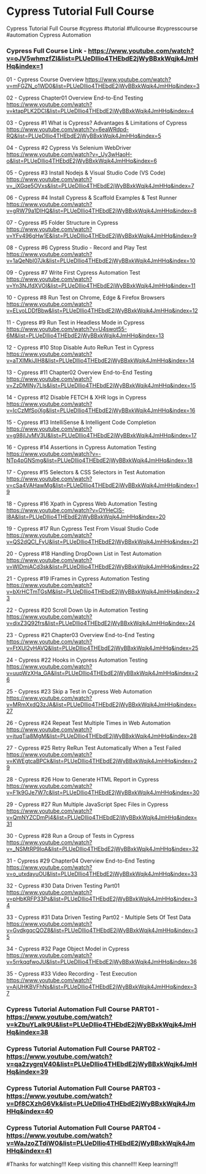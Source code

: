 # Cypress Tutorial Full Course 
Cypress Tutorial Full Course #cypress #tutorial #fullcourse #cypresscourse #automation Cypress Automation

### Cypress Full Course Link - https://www.youtube.com/watch?v=oJV5whmzfZI&list=PLUeDIlio4THEbdE2jWyBBxkWqjk4JmHHq&index=1

01 - Cypress Course Overview
     https://www.youtube.com/watch?v=mFGZN_o1WD0&list=PLUeDIlio4THEbdE2jWyBBxkWqjk4JmHHq&index=3

02 - Cypress Chapter01 Overview End-to-End Testing 
     https://www.youtube.com/watch?v=ktapPLK2DCI&list=PLUeDIlio4THEbdE2jWyBBxkWqjk4JmHHq&index=4
     
03 - Cypress #1 What is Cypress? Advantages & Limitations of Cypress 
     https://www.youtube.com/watch?v=6eaWRdpd-RQ&list=PLUeDIlio4THEbdE2jWyBBxkWqjk4JmHHq&index=5
     
04 - Cypress #2 Cypress Vs Selenium WebDriver
     https://www.youtube.com/watch?v=_Uy3wHaoH-o&list=PLUeDIlio4THEbdE2jWyBBxkWqjk4JmHHq&index=6
     
05 - Cypress #3 Install Nodejs & Visual Studio Code (VS Code)
     https://www.youtube.com/watch?v=_iXGqe5OVxs&list=PLUeDIlio4THEbdE2jWyBBxkWqjk4JmHHq&index=7
     
06 - Cypress #4 Install Cypress & Scaffold Examples & Test Runner
     https://www.youtube.com/watch?v=gRW79a1DlHQ&list=PLUeDIlio4THEbdE2jWyBBxkWqjk4JmHHq&index=8
     
07 - Cypress #5 Folder Structure in Cypress
     https://www.youtube.com/watch?v=YFv496gHw1E&list=PLUeDIlio4THEbdE2jWyBBxkWqjk4JmHHq&index=9
     
08 - Cypress #6 Cypress Studio - Record and Play Test
     https://www.youtube.com/watch?v=1aQeNbI07Jk&list=PLUeDIlio4THEbdE2jWyBBxkWqjk4JmHHq&index=10
     
09 - Cypress #7 Write First Cypress Automation Test 
     https://www.youtube.com/watch?v=Yn3NJfdXVOI&list=PLUeDIlio4THEbdE2jWyBBxkWqjk4JmHHq&index=11
     
10 - Cypress #8 Run Test on Chrome, Edge & Firefox Browsers 
     https://www.youtube.com/watch?v=ELyoLDDfBbw&list=PLUeDIlio4THEbdE2jWyBBxkWqjk4JmHHq&index=12
     
11 - Cypress #9 Run Test in Headless Mode in Cypress 
     https://www.youtube.com/watch?v=U4swot55-6M&list=PLUeDIlio4THEbdE2jWyBBxkWqjk4JmHHq&index=13
     
12 - Cypress #10 Stop Disable Auto ReRun Test in Cypress 
     https://www.youtube.com/watch?v=aTXlMkiJIH8&list=PLUeDIlio4THEbdE2jWyBBxkWqjk4JmHHq&index=14
     
13 - Cypress #11 Chapter02 Overview End-to-End Testing 
     https://www.youtube.com/watch?v=ZzDMINy7Lls&list=PLUeDIlio4THEbdE2jWyBBxkWqjk4JmHHq&index=15
     
14 - Cypress #12 Disable FETCH & XHR logs in Cypress 
     https://www.youtube.com/watch?v=IcCzMfSojXg&list=PLUeDIlio4THEbdE2jWyBBxkWqjk4JmHHq&index=16

15 - Cypress #13 IntelliSense & Intelligent Code Completion 
     https://www.youtube.com/watch?v=g98jIJvMV3U&list=PLUeDIlio4THEbdE2jWyBBxkWqjk4JmHHq&index=17
     
16 - Cypress #14 Assertions in Cypress Automation Testing 
     https://www.youtube.com/watch?v=-NTp4pGNSmg&list=PLUeDIlio4THEbdE2jWyBBxkWqjk4JmHHq&index=18
     
17 - Cypress #15 Selectors & CSS Selectors in Test Automation 
     https://www.youtube.com/watch?v=cSa4VAHawMg&list=PLUeDIlio4THEbdE2jWyBBxkWqjk4JmHHq&index=19
     
18 - Cypress #16 Xpath in Cypress Web Automation Testing 
     https://www.youtube.com/watch?v=OYHeClS-I8A&list=PLUeDIlio4THEbdE2jWyBBxkWqjk4JmHHq&index=20
     
19 - Cypress #17 Run Cypress Test From Visual Studio Code 
     https://www.youtube.com/watch?v=QS2dQCl_FyU&list=PLUeDIlio4THEbdE2jWyBBxkWqjk4JmHHq&index=21
     
20 - Cypress #18 Handling DropDown List in Test Automation 
     https://www.youtube.com/watch?v=WIDmjACd3sk&list=PLUeDIlio4THEbdE2jWyBBxkWqjk4JmHHq&index=22
     
21 - Cypress #19 IFrames in Cypress Automation Testing 
     https://www.youtube.com/watch?v=bXrHCTmTGsM&list=PLUeDIlio4THEbdE2jWyBBxkWqjk4JmHHq&index=23
     
22 - Cypress #20 Scroll Down Up in Automation Testing 
     https://www.youtube.com/watch?v=dixZ3Q92frs&list=PLUeDIlio4THEbdE2jWyBBxkWqjk4JmHHq&index=24
     
23 - Cypress #21 Chapter03 Overview End-to-End Testing 
     https://www.youtube.com/watch?v=FtXUl2yHAVQ&list=PLUeDIlio4THEbdE2jWyBBxkWqjk4JmHHq&index=25

24 - Cypress #22 Hooks in Cypress Automation Testing 
     https://www.youtube.com/watch?v=uupWzXHa_GA&list=PLUeDIlio4THEbdE2jWyBBxkWqjk4JmHHq&index=26

25 - Cypress #23 Skip a Test in Cypress Web Automation 
     https://www.youtube.com/watch?v=MRmXxdQ3zJA&list=PLUeDIlio4THEbdE2jWyBBxkWqjk4JmHHq&index=27

26 - Cypress #24 Repeat Test Multiple Times in Web Automation 
     https://www.youtube.com/watch?v=jtuqTia8MgM&list=PLUeDIlio4THEbdE2jWyBBxkWqjk4JmHHq&index=28

27 - Cypress #25 Retry ReRun Test Automatically When a Test Failed 
     https://www.youtube.com/watch?v=KWEgtcaBPCk&list=PLUeDIlio4THEbdE2jWyBBxkWqjk4JmHHq&index=29
     
28 - Cypress #26 How to Generate HTML Report in Cypress 
     https://www.youtube.com/watch?v=F1k9GJe7W7c&list=PLUeDIlio4THEbdE2jWyBBxkWqjk4JmHHq&index=30
     
29 - Cypress #27 Run Multiple JavaScript Spec Files in Cypress 
     https://www.youtube.com/watch?v=QmNYZCDmPj4&list=PLUeDIlio4THEbdE2jWyBBxkWqjk4JmHHq&index=31
     
30 - Cypress #28 Run a Group of Tests in Cypress 
     https://www.youtube.com/watch?v=_NSMtRP9IoA&list=PLUeDIlio4THEbdE2jWyBBxkWqjk4JmHHq&index=32
     
31 - Cypress #29 Chapter04 Overview End-to-End Testing 
     https://www.youtube.com/watch?v=o_utxdayuOU&list=PLUeDIlio4THEbdE2jWyBBxkWqjk4JmHHq&index=33

32 - Cypress #30 Data Driven Testing Part01 
     https://www.youtube.com/watch?v=pHbKRFP33Ps&list=PLUeDIlio4THEbdE2jWyBBxkWqjk4JmHHq&index=34

33 - Cypress #31 Data Driven Testing Part02 - Multiple Sets Of Test Data 
     https://www.youtube.com/watch?v=GvdkgqcQOZ8&list=PLUeDIlio4THEbdE2jWyBBxkWqjk4JmHHq&index=35
     
34 - Cypress #32 Page Object Model in Cypress 
     https://www.youtube.com/watch?v=5rrkqqfwoJU&list=PLUeDIlio4THEbdE2jWyBBxkWqjk4JmHHq&index=36
     
35 - Cypress #33 Video Recording - Test Execution 
     https://www.youtube.com/watch?v=AjUHKBVFhNs&list=PLUeDIlio4THEbdE2jWyBBxkWqjk4JmHHq&index=37
     

### Cypress Tutorial Automation Full Course PART01 - https://www.youtube.com/watch?v=kZbuYLalk9U&list=PLUeDIlio4THEbdE2jWyBBxkWqjk4JmHHq&index=38

### Cypress Tutorial Automation Full Course PART02 - https://www.youtube.com/watch?v=qa2zygrqV40&list=PLUeDIlio4THEbdE2jWyBBxkWqjk4JmHHq&index=39

### Cypress Tutorial Automation Full Course PART03 - https://www.youtube.com/watch?v=Df8CXzhG6Vk&list=PLUeDIlio4THEbdE2jWyBBxkWqjk4JmHHq&index=40

### Cypress Tutorial Automation Full Course PART04 - https://www.youtube.com/watch?v=WaJzoZTdiW0&list=PLUeDIlio4THEbdE2jWyBBxkWqjk4JmHHq&index=41


#Thanks for watching!!! Keep visiting this channel!!! Keep learning!!!







